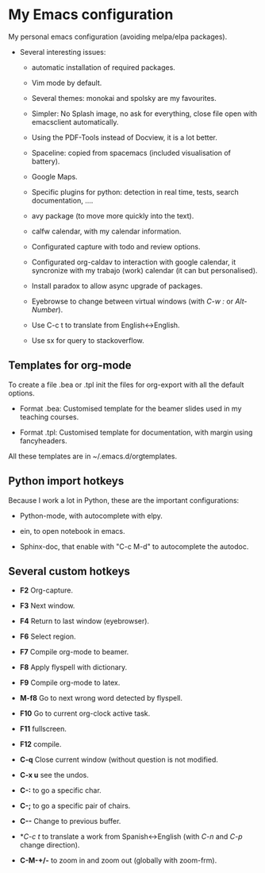 # My Emacs configuration

My personal emacs configuration (avoiding melpa/elpa packages).

- Several interesting issues:

	- automatic installation of required packages.

	- Vim mode by default.

	- Several themes: monokai and spolsky are my favourites.

	- Simpler: No Splash image, no ask for everything, close file open with emacsclient
    automatically.

	- Using the PDF-Tools instead of Docview, it is a lot better.

	- Spaceline: copied from spacemacs (included visualisation of battery).
	
	- Google Maps.
	
	- Specific plugins for python: detection in real time, tests, search documentation, .... 
	
	- avy package (to move more quickly into the text).
	
	- calfw calendar, with my calendar information.
	
	- Configurated capture with todo and review options.
	
	- Configurated org-caldav to interaction with google calendar, it syncronize with my trabajo (work)
	  calendar (it can but personalised).
	  
     - Install paradox to allow async upgrade of packages.
	 
     - Eyebrowse to change between virtual windows (with *C-w :* or *Alt-Number*).
	 
     - Use C-c t to translate from English<->English.
	 
	 - Use sx for query to stackoverflow.
	  
	
## Templates for org-mode ##

To create a file .bea or .tpl init the files for org-export with all the default options.

- Format .bea: Customised template for the beamer slides used in my teaching courses. 

- Format .tpl: Customised template for documentation, with margin using fancyheaders. 

All these templates are in ~/.emacs.d/orgtemplates.

## Python import hotkeys ##

Because I work a lot in Python, these are the important configurations:

- Python-mode, with autocomplete with elpy. 

- ein, to open notebook in emacs.

- Sphinx-doc, that enable with "C-c M-d" to autocomplete the autodoc.

## Several custom hotkeys ##

- **F2** Org-capture.
- **F3** Next window.
- **F4** Return to last window (eyebrowser).
- **F6** Select region.
- **F7** Compile org-mode to beamer.
- **F8** Apply flyspell with dictionary.
- **F9** Compile org-mode to latex.
- **M-f8** Go to next wrong word detected by flyspell.
- **F10** Go to current org-clock active task.
- **F11** fullscreen.
- **F12** compile. 
- **C-q** Close current window (without question is not modified.
- **C-x u** see the undos.
- **C-:** to go a specific char.
- **C-;** to go a specific pair of chairs.
- **C--** Change to previous buffer.
- **C-c t* to translate a work from Spanish<->English (with *C-n* and *C-p* change direction).

- **C-M-+/-** to zoom in and zoom out (globally with zoom-frm).
